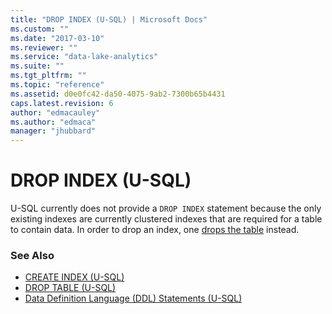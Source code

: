 ```yaml
---
title: "DROP INDEX (U-SQL) | Microsoft Docs"
ms.custom: ""
ms.date: "2017-03-10"
ms.reviewer: ""
ms.service: "data-lake-analytics"
ms.suite: ""
ms.tgt_pltfrm: ""
ms.topic: "reference"
ms.assetid: d0e0fc42-da50-4075-9ab2-7300b65b4431
caps.latest.revision: 6
author: "edmacauley"
ms.author: "edmaca"
manager: "jhubbard"
---
```

# DROP INDEX (U-SQL)
U-SQL currently does not provide a `DROP INDEX` statement because the only existing indexes are currently clustered indexes that are required for a table to contain data. In order to drop an index, one [drops the table](drop-table-u-sql.md)  instead.  
  
### See Also    
-  [CREATE INDEX (U-SQL)](create-index-u-sql.md)
-  [DROP TABLE (U-SQL)](drop-table-u-sql.md)  
- [Data Definition Language (DDL) Statements (U-SQL)](data-definition-language-ddl-statements-u-sql.md)





